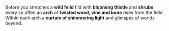 Before you stretches a **wild feild** fild with **blooming thistle** and **shrubs** every so often an **arch** of **twisted wood, vine and bone** rises from the field. Within each arch a **curtain of shimmering light** and glimspes of worlds beyond.